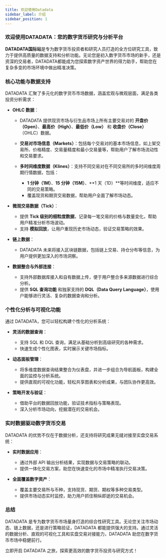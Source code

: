 ```yaml
---
title: 欢迎使用Datadata
sidebar_label: 介绍
sidebar_position: 1
---
```


### 欢迎使用DATADATA：您的数字货币研究与分析平台

**DATADATA国际站**是专为数字货币投资者和研究人员打造的全方位研究工具，致力于提供高质量的数据支持和分析功能。无论您是初入数字货币市场的新手，还是资深的交易者，DATADATA都能成为您探索数字资产世界的得力助手，帮助您在复杂多变的市场环境中做出精准决策。



### 核心功能与数据支持

DATADATA 汇聚了多元化的数字货币市场数据，涵盖宏观与微观层面，满足各类投资分析需求：

- **OHLC 数据**：
  - DATADATA 提供现货市场与衍生品市场上所有主要交易对的 **开盘价（Open）**、**最高价（High）**、**最低价（Low）** 和 **收盘价（Close）**（OHLC）数据。
  - **交易对市场信息（Markets）**：包括每个交易对的基本市场信息，如上架交易所、价格精度、交易量精度和最小交易量等，帮助用户了解市场流动性和交易要求。

  - **多时间维度数据（Klines）**：支持不同交易对在不同交易所的多时间维度周期行情数据，包括：
    - **1 分钟（1M）**、**15 分钟（15M）**、**1 天（1D）**等时间维度，适应不同的交易策略。
    - 覆盖现货和期货交易数据，帮助用户全面了解市场动态。

- **微观交易数据（Tick）**：
  - 提供 **Tick 级别的细粒度数据**，记录每一笔交易的价格与数量变化，帮助用户精准分析市场波动。
  - 支持 **模拟回放**，让用户重现历史市场动态，验证交易策略的效果。

- **链上数据**：
  - DATADATA 未来将接入区块链数据，包括链上交易、持仓分布等信息，为用户提供更加深入的市场洞察。

- **数据整合与外部连接**：
  - 支持外部数据库接入和自有数据上传，便于用户整合多来源数据进行综合分析。
  - 提供 **SQL 查询功能** 和独家支持的 **DQL（Data Query Language）**，使用户能够进行灵活、复杂的数据查询和分析。



### 个性化分析与可视化功能

通过 DATADATA，您可以轻松构建个性化的分析系统：

- **灵活的数据查询**：
  - 支持 SQL 和 DQL 查询，满足从基础分析到高级研究的各种需求。
  - 快速生成个性化图表，实时展示关键市场指标。

- **动态面板管理**：
  - 将多维度数据查询结果整合为仪表盘，并进一步组合为导航面板，构建全面的监控与分析系统。
  - 提供直观的可视化功能，轻松共享图表和分析成果，与团队协作更高效。

- **策略开发与验证**：
  - 借助平台的数据回放功能，验证技术指标与策略表现。
  - 深入分析市场动向，挖掘潜在的交易机会。


### 实时数据驱动数字货币交易

DATADATA 的优势不仅在于数据分析，还支持将研究成果无缝对接至实盘交易系统：

- **实时数据应用**：
  - 通过外部 API 输出分析结果，实现数据与交易策略的联动。
  - 提供一体化交易方案，助您在快速变化的市场中精准执行交易决策。

- **全面覆盖数字资产**：
  - 覆盖主要交易所与币种，支持现货、期货、期权等多种交易类型。
  - 提供市场动态实时监控，助力用户抓住稍纵即逝的交易机会。


### 总结

DATADATA 是专为数字货币市场量身打造的综合性研究工具。无论您关注市场动态、链上数据，还是进行策略验证，DATADATA 都能提供强大的支持。通过灵活的数据分析、直观的可视化工具和实盘交易对接能力，DATADATA 助您在数字货币市场中稳健前行。

立即开启 DATADATA 之旅，探索更高效的数字货币投资与研究方式！
